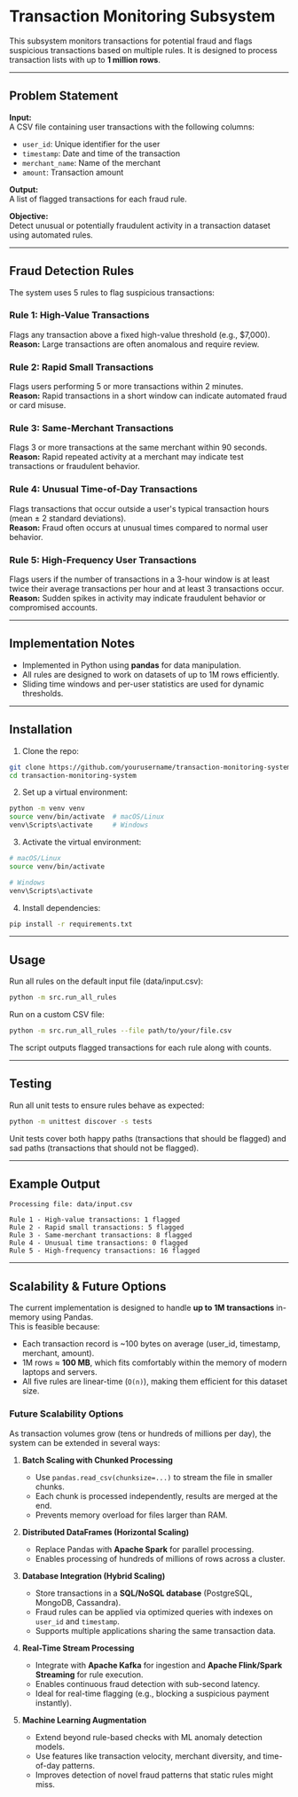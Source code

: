 # Transaction Monitoring Subsystem

This subsystem monitors transactions for potential fraud and flags suspicious transactions based on multiple rules. It is designed to process transaction lists with up to **1 million rows**.

---

## Problem Statement

**Input:**  
A CSV file containing user transactions with the following columns:

- `user_id`: Unique identifier for the user  
- `timestamp`: Date and time of the transaction  
- `merchant_name`: Name of the merchant  
- `amount`: Transaction amount  

**Output:**  
A list of flagged transactions for each fraud rule.

**Objective:**  
Detect unusual or potentially fraudulent activity in a transaction dataset using automated rules.

---

## Fraud Detection Rules

The system uses 5 rules to flag suspicious transactions:

### **Rule 1: High-Value Transactions**
Flags any transaction above a fixed high-value threshold (e.g., $7,000).  
**Reason:** Large transactions are often anomalous and require review.

### **Rule 2: Rapid Small Transactions**
Flags users performing 5 or more transactions within 2 minutes.  
**Reason:** Rapid transactions in a short window can indicate automated fraud or card misuse.

### **Rule 3: Same-Merchant Transactions**
Flags 3 or more transactions at the same merchant within 90 seconds.  
**Reason:** Rapid repeated activity at a merchant may indicate test transactions or fraudulent behavior.

### **Rule 4: Unusual Time-of-Day Transactions**
Flags transactions that occur outside a user's typical transaction hours (mean ± 2 standard deviations).  
**Reason:** Fraud often occurs at unusual times compared to normal user behavior.

### **Rule 5: High-Frequency User Transactions**
Flags users if the number of transactions in a 3-hour window is at least twice their average transactions per hour and at least 3 transactions occur.  
**Reason:** Sudden spikes in activity may indicate fraudulent behavior or compromised accounts.

---

## Implementation Notes

- Implemented in Python using **pandas** for data manipulation.  
- All rules are designed to work on datasets of up to 1M rows efficiently.  
- Sliding time windows and per-user statistics are used for dynamic thresholds.

---

## Installation

1. Clone the repo:

```bash
git clone https://github.com/yourusername/transaction-monitoring-system.git
cd transaction-monitoring-system
```

2. Set up a virtual environment:

```bash
python -m venv venv
source venv/bin/activate  # macOS/Linux
venv\Scripts\activate     # Windows
```

3. Activate the virtual environment:

```bash
# macOS/Linux
source venv/bin/activate

# Windows
venv\Scripts\activate
```

4. Install dependencies:
```bash
pip install -r requirements.txt
```
---

## Usage

Run all rules on the default input file (data/input.csv):
```bash
python -m src.run_all_rules
```

Run on a custom CSV file:
```bash
python -m src.run_all_rules --file path/to/your/file.csv
```

The script outputs flagged transactions for each rule along with counts.

---

## Testing

Run all unit tests to ensure rules behave as expected:
```bash
python -m unittest discover -s tests
```

Unit tests cover both happy paths (transactions that should be flagged) and sad paths (transactions that should not be flagged).

---

## Example Output

```text
Processing file: data/input.csv

Rule 1 - High-value transactions: 1 flagged
Rule 2 - Rapid small transactions: 5 flagged
Rule 3 - Same-merchant transactions: 8 flagged
Rule 4 - Unusual time transactions: 0 flagged
Rule 5 - High-frequency transactions: 16 flagged
```

---

## Scalability & Future Options

The current implementation is designed to handle **up to 1M transactions** in-memory using Pandas.  
This is feasible because:

- Each transaction record is ~100 bytes on average (user_id, timestamp, merchant, amount).  
- 1M rows ≈ **100 MB**, which fits comfortably within the memory of modern laptops and servers.  
- All five rules are linear-time (`O(n)`), making them efficient for this dataset size.  


### Future Scalability Options

As transaction volumes grow (tens or hundreds of millions per day), the system can be extended in several ways:

1. **Batch Scaling with Chunked Processing**  
   - Use `pandas.read_csv(chunksize=...)` to stream the file in smaller chunks.  
   - Each chunk is processed independently, results are merged at the end.  
   - Prevents memory overload for files larger than RAM.

2. **Distributed DataFrames (Horizontal Scaling)**  
   - Replace Pandas with **Apache Spark** for parallel processing.  
   - Enables processing of hundreds of millions of rows across a cluster.  

3. **Database Integration (Hybrid Scaling)**  
   - Store transactions in a **SQL/NoSQL database** (PostgreSQL, MongoDB, Cassandra).  
   - Fraud rules can be applied via optimized queries with indexes on `user_id` and `timestamp`.  
   - Supports multiple applications sharing the same transaction data.  

4. **Real-Time Stream Processing**  
   - Integrate with **Apache Kafka** for ingestion and **Apache Flink/Spark Streaming** for rule execution.  
   - Enables continuous fraud detection with sub-second latency.  
   - Ideal for real-time flagging (e.g., blocking a suspicious payment instantly).  

5. **Machine Learning Augmentation**  
   - Extend beyond rule-based checks with ML anomaly detection models.  
   - Use features like transaction velocity, merchant diversity, and time-of-day patterns.  
   - Improves detection of novel fraud patterns that static rules might miss.  

